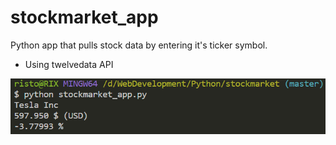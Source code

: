 # stockmarket_app

Python app that pulls stock data by entering it's ticker symbol.
* Using twelvedata API

![picture](images/result.png) 
